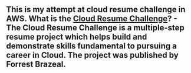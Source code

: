 ## This is my attempt at cloud resume challenge in AWS. What is the [Cloud Resume Challenge]([https://miguelangelhorta.github.io/Security-Controls-Inventory/](https://cloudresumechallenge.dev/docs/the-challenge/aws/))? - The Cloud Resume Challenge is a multiple-step resume project which helps build and demonstrate skills fundamental to pursuing a career in Cloud. The project was published by Forrest Brazeal.

